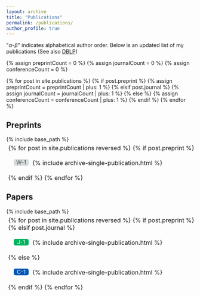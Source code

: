 ```yaml
---
layout: archive
title: "Publications"
permalink: /publications/
author_profile: true
---
```


"$\alpha$-$\beta$" indicates alphabetical author order. Below is an updated list of my publications (See also [DBLP](https://dblp.org/pid/332/4208.html))



<style>
    ul.publications {
        list-style-type: none ;
        font-size: 16px ;
        margin: 5px 0px 5px 5px ;
        padding: 0px 0px 0px 0px ;
    }

    ul.publications li {
        align-items: flex-start ;
        display: flex ;
        margin: 20px 0px 20px 15px ;
        padding: 0px 0px 0px 0px ;
    }

    ul.publications li.conf {
        /* Decrement the counter by 1. */
        counter-increment: cpubs -1 ;
        /* -- */
    }

    ul.publications li.journal {
        /* Decrement the counter by 1. */
        counter-increment: jpubs -1 ;
        /* -- */
    }

    ul.publications li.preprint {
        /* Decrement the counter by 1. */
        counter-increment: ppubs -1 ;
        /* -- */
    }

    ul.publications li.conf::before {
        content: "C"counter( cpubs )"" ;
        /* -- */
        font-size: 11pt ;
        background-color: #0056b3 ;
        color: white ;
        border-radius: 5px 5px 5px 5px ;
        box-sizing: border-box ;
        margin-right: 10px ;
        min-width: 40px ;
        padding: 0px 5px 0px 5px ;
        text-align: center ;
    }

    ul.publications li.journal::before {
        content: "J"counter( jpubs )"" ;
        /* -- */
        font-size: 11pt ;
        background-color: #00B35F ;
        color: white ;
        border-radius: 5px 5px 5px 5px ;
        box-sizing: border-box ;
        margin-right: 10px ;
        min-width: 40px ;
        padding: 0px 5px 0px 5px ;
        text-align: center ;
    }

    ul.publications li.preprint::before {
        content: "W"counter( ppubs )"" ;
        /* -- */
        font-size: 11pt ;
        background-color: #d5dbdb ;
        color: #494e52;
        border-radius: 5px 5px 5px 5px ;
        box-sizing: border-box ;
        margin-right: 10px ;
        min-width: 40px ;
        padding: 0px 5px 0px 5px ;
        text-align: center ;
    }
</style>

{% assign preprintCount = 0 %}
{% assign journalCount = 0 %}
{% assign conferenceCount = 0 %}

{% for post in site.publications %}
  {% if post.preprint %}
    {% assign preprintCount = preprintCount | plus: 1 %}
  {% elsif post.journal %}
    {% assign journalCount = journalCount | plus: 1 %}
  {% else %}
    {% assign conferenceCount = conferenceCount | plus: 1 %}
  {% endif %}
{% endfor %}

<h2>Preprints</h2>
{% include base_path %}
<ul class="publications" style="counter-reset: ppubs {{ preprintCount  | plus:1 }};">
  {% for post in site.publications reversed %}
    {% if post.preprint %}
      <li class="preprint">
        {% include archive-single-publication.html %}
      </li>
    {% endif %}
  {% endfor %}
</ul>

<h2>Papers</h2>
{% include base_path %}
<ul class="publications"
    style="counter-reset: cpubs {{ conferenceCount | plus:1 }} jpubs {{ journalCount | plus:1 }};">
  {% for post in site.publications reversed %}
    {% if post.preprint %}
    {% elsif post.journal %}
      <li class="journal">
        {% include archive-single-publication.html %}
      </li>
    {% else %}
      <li class="conf">
        {% include archive-single-publication.html %}
      </li>
    {% endif %}
  {% endfor %}
</ul>
